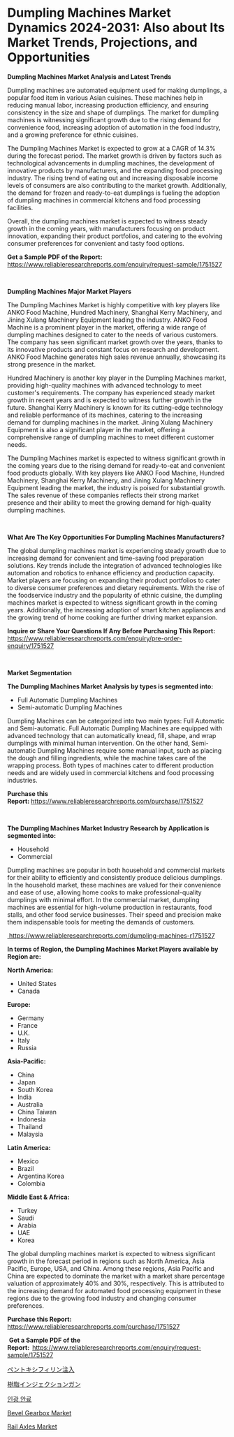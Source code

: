 <p><h1>Dumpling Machines Market Dynamics 2024-2031: Also about Its Market Trends, Projections, and Opportunities</h1></p><p><strong>Dumpling Machines Market Analysis and Latest Trends</strong></p>
<p><p>Dumpling machines are automated equipment used for making dumplings, a popular food item in various Asian cuisines. These machines help in reducing manual labor, increasing production efficiency, and ensuring consistency in the size and shape of dumplings. The market for dumpling machines is witnessing significant growth due to the rising demand for convenience food, increasing adoption of automation in the food industry, and a growing preference for ethnic cuisines.</p><p>The Dumpling Machines Market is expected to grow at a CAGR of 14.3% during the forecast period. The market growth is driven by factors such as technological advancements in dumpling machines, the development of innovative products by manufacturers, and the expanding food processing industry. The rising trend of eating out and increasing disposable income levels of consumers are also contributing to the market growth. Additionally, the demand for frozen and ready-to-eat dumplings is fueling the adoption of dumpling machines in commercial kitchens and food processing facilities.</p><p>Overall, the dumpling machines market is expected to witness steady growth in the coming years, with manufacturers focusing on product innovation, expanding their product portfolios, and catering to the evolving consumer preferences for convenient and tasty food options.</p></p>
<p><strong>Get a Sample PDF of the Report:&nbsp;</strong> <a href="https://www.reliableresearchreports.com/enquiry/request-sample/1751527">https://www.reliableresearchreports.com/enquiry/request-sample/1751527</a></p>
<p>&nbsp;</p>
<p><strong>Dumpling Machines Major Market Players</strong></p>
<p><p>The Dumpling Machines Market is highly competitive with key players like ANKO Food Machine, Hundred Machinery, Shanghai Kerry Machinery, and Jining Xulang Machinery Equipment leading the industry. ANKO Food Machine is a prominent player in the market, offering a wide range of dumpling machines designed to cater to the needs of various customers. The company has seen significant market growth over the years, thanks to its innovative products and constant focus on research and development. ANKO Food Machine generates high sales revenue annually, showcasing its strong presence in the market.</p><p>Hundred Machinery is another key player in the Dumpling Machines market, providing high-quality machines with advanced technology to meet customer's requirements. The company has experienced steady market growth in recent years and is expected to witness further growth in the future. Shanghai Kerry Machinery is known for its cutting-edge technology and reliable performance of its machines, catering to the increasing demand for dumpling machines in the market. Jining Xulang Machinery Equipment is also a significant player in the market, offering a comprehensive range of dumpling machines to meet different customer needs.</p><p>The Dumpling Machines market is expected to witness significant growth in the coming years due to the rising demand for ready-to-eat and convenient food products globally. With key players like ANKO Food Machine, Hundred Machinery, Shanghai Kerry Machinery, and Jining Xulang Machinery Equipment leading the market, the industry is poised for substantial growth. The sales revenue of these companies reflects their strong market presence and their ability to meet the growing demand for high-quality dumpling machines.</p></p>
<p>&nbsp;</p>
<p><strong>What Are The Key Opportunities For Dumpling Machines Manufacturers?</strong></p>
<p><p>The global dumpling machines market is experiencing steady growth due to increasing demand for convenient and time-saving food preparation solutions. Key trends include the integration of advanced technologies like automation and robotics to enhance efficiency and production capacity. Market players are focusing on expanding their product portfolios to cater to diverse consumer preferences and dietary requirements. With the rise of the foodservice industry and the popularity of ethnic cuisine, the dumpling machines market is expected to witness significant growth in the coming years. Additionally, the increasing adoption of smart kitchen appliances and the growing trend of home cooking are further driving market expansion.</p></p>
<p><strong>Inquire or Share Your Questions If Any Before Purchasing This Report:</strong> <a href="https://www.reliableresearchreports.com/enquiry/pre-order-enquiry/1751527">https://www.reliableresearchreports.com/enquiry/pre-order-enquiry/1751527</a></p>
<p>&nbsp;</p>
<p><strong>Market Segmentation</strong></p>
<p><strong>The Dumpling Machines Market Analysis by types is segmented into:</strong></p>
<p><ul><li>Full Automatic Dumpling Machines</li><li>Semi-automatic Dumpling Machines</li></ul></p>
<p><p>Dumpling Machines can be categorized into two main types: Full Automatic and Semi-automatic. Full Automatic Dumpling Machines are equipped with advanced technology that can automatically knead, fill, shape, and wrap dumplings with minimal human intervention. On the other hand, Semi-automatic Dumpling Machines require some manual input, such as placing the dough and filling ingredients, while the machine takes care of the wrapping process. Both types of machines cater to different production needs and are widely used in commercial kitchens and food processing industries.</p></p>
<p><strong>Purchase this Report:&nbsp;</strong><a href="https://www.reliableresearchreports.com/purchase/1751527">https://www.reliableresearchreports.com/purchase/1751527</a></p>
<p>&nbsp;</p>
<p><strong>The Dumpling Machines Market Industry Research by Application is segmented into:</strong></p>
<p><ul><li>Household</li><li>Commercial</li></ul></p>
<p><p>Dumpling machines are popular in both household and commercial markets for their ability to efficiently and consistently produce delicious dumplings. In the household market, these machines are valued for their convenience and ease of use, allowing home cooks to make professional-quality dumplings with minimal effort. In the commercial market, dumpling machines are essential for high-volume production in restaurants, food stalls, and other food service businesses. Their speed and precision make them indispensable tools for meeting the demands of customers.</p></p>
<p><a href="https://www.reliableresearchreports.com/dumpling-machines-r1751527">&nbsp;https://www.reliableresearchreports.com/dumpling-machines-r1751527</a></p>
<p><strong>In terms of Region, the Dumpling Machines Market Players available by Region are:</strong></p>
<p>
    <p> <strong> North America: </strong>
        <ul>
            <li>United States</li>
            <li>Canada</li>
        </ul>
        </p> 
    <p> <strong> Europe: </strong>
        <ul>
            <li>Germany</li>
            <li>France</li>
            <li>U.K.</li>
            <li>Italy</li>
            <li>Russia</li>
        </ul>
        </p> 
    <p> <strong> Asia-Pacific: </strong>
        <ul>
            <li>China</li>
            <li>Japan</li>
            <li>South Korea</li>
            <li>India</li>
            <li>Australia</li>
            <li>China Taiwan</li>
            <li>Indonesia</li>
            <li>Thailand</li>
            <li>Malaysia</li>
        </ul>
        </p> 
    <p> <strong> Latin America: </strong>
        <ul>
            <li>Mexico</li>
            <li>Brazil</li>
            <li>Argentina Korea</li>
            <li>Colombia</li>
        </ul>
        </p> 
    <p> <strong> Middle East & Africa: </strong>
        <ul>
            <li>Turkey</li>
            <li>Saudi</li>
            <li>Arabia</li>
            <li>UAE</li>
            <li>Korea</li>
        </ul>
    </p>
    </p>
<p><p>The global dumpling machines market is expected to witness significant growth in the forecast period in regions such as North America, Asia Pacific, Europe, USA, and China. Among these regions, Asia Pacific and China are expected to dominate the market with a market share percentage valuation of approximately 40% and 30%, respectively. This is attributed to the increasing demand for automated food processing equipment in these regions due to the growing food industry and changing consumer preferences.</p></p>
<p><strong>Purchase this Report: </strong><a href="https://www.reliableresearchreports.com/purchase/1751527">https://www.reliableresearchreports.com/purchase/1751527</a></p>
<p>&nbsp;<strong>Get a Sample PDF of the Report:&nbsp;&nbsp;</strong><a href="https://www.reliableresearchreports.com/enquiry/request-sample/1751527">https://www.reliableresearchreports.com/enquiry/request-sample/1751527</a></p>
<p><strong></strong></p>
<p><p><a href="https://github.com/vtbvgl20191192/Market-Research-Report-List-1/blob/main/688223631626.md">ペントキシフィリン注入</a></p><p><a href="https://github.com/avwofrml53535/Market-Research-Report-List-1/blob/main/495417231625.md">樹脂インジェクションガン</a></p><p><a href="https://github.com/TrevorKruvalis5678/Market-Research-Report-List-1/blob/main/438665129050.md">인광 안료</a></p><p><a href="https://github.com/zjyglelu/Market-Research-Report-List-2/blob/main/bevel-gearbox-market.md">Bevel Gearbox Market</a></p><p><a href="https://issuu.com/reportprime-2/docs/rail-axles-market-size-2030.pptx">Rail Axles Market</a></p></p>